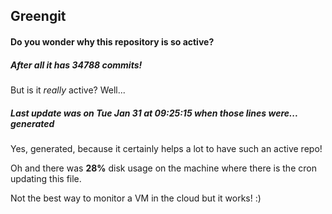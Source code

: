 ## Greengit

#### Do you wonder why this repository is so active?

##### After all it has 34788 commits!

But is it *really* active? Well...

##### Last update was on Tue Jan 31 at 09:25:15 when those lines were... generated

Yes, generated, because it certainly helps a lot to have such an active repo!

Oh and there was **28%** disk usage on the machine
where there is the cron updating this file.

Not the best way to monitor a VM in the cloud but it works! :)
